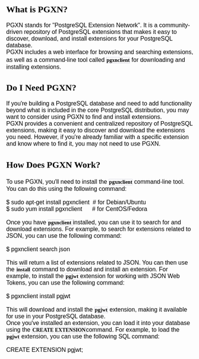 <h2 style='margin-right: 0cm;margin-left: 0cm;font-size:24px;font-family: "Times New Roman", serif;color: rgb(0, 0, 0);font-style: normal;text-align: start;text-indent: 0px;text-decoration: none;'>What is PGXN?</h2>
<p style="margin: 0cm;font-size: medium;font-family: Calibri, sans-serif;color: rgb(0, 0, 0);font-style: normal;font-weight: 400;text-align: start;text-indent: 0px;text-decoration: none;">PGXN stands for &quot;PostgreSQL Extension Network&quot;. It is a community-driven repository of PostgreSQL extensions that makes it easy to discover, download, and install extensions for your PostgreSQL database.</p>
<p style="margin: 0cm;font-size: medium;font-family: Calibri, sans-serif;color: rgb(0, 0, 0);font-style: normal;font-weight: 400;text-align: start;text-indent: 0px;text-decoration: none;">PGXN includes a web interface for browsing and searching extensions, as well as a command-line tool called<span style='font-family: "Segoe UI", sans-serif;color: rgb(209, 213, 219);'>&nbsp;</span><code style='font-family: "Courier New";'><strong><span style="font-size:14px;font-family: Monaco;color: black;border: 1pt solid rgb(217, 217, 227);padding: 0cm;">pgxnclient</span></strong></code><span style='font-family: "Segoe UI", sans-serif;color: black;'>&nbsp;</span>for downloading and installing extensions.</p>
<h2 style='margin-right: 0cm;margin-left: 0cm;font-size:24px;font-family: "Times New Roman", serif;color: rgb(0, 0, 0);font-style: normal;text-align: start;text-indent: 0px;text-decoration: none;'>Do I Need PGXN?</h2>
<p style="margin: 0cm;font-size: medium;font-family: Calibri, sans-serif;color: rgb(0, 0, 0);font-style: normal;font-weight: 400;text-align: start;text-indent: 0px;text-decoration: none;">If you&apos;re building a PostgreSQL database and need to add functionality beyond what is included in the core PostgreSQL distribution, you may want to consider using PGXN to find and install extensions.</p>
<p style="margin: 0cm;font-size: medium;font-family: Calibri, sans-serif;color: rgb(0, 0, 0);font-style: normal;font-weight: 400;text-align: start;text-indent: 0px;text-decoration: none;">PGXN provides a convenient and centralized repository of PostgreSQL extensions, making it easy to discover and download the extensions you need. However, if you&apos;re already familiar with a specific extension and know where to find it, you may not need to use PGXN.</p>
<h2 style='margin-right: 0cm;margin-left: 0cm;font-size:24px;font-family: "Times New Roman", serif;color: rgb(0, 0, 0);font-style: normal;text-align: start;text-indent: 0px;text-decoration: none;'>How Does PGXN Work?</h2>
<p style="margin: 0cm;font-size: medium;font-family: Calibri, sans-serif;color: rgb(0, 0, 0);font-style: normal;font-weight: 400;text-align: start;text-indent: 0px;text-decoration: none;">To use PGXN, you&apos;ll need to install the <code style='font-family: "Courier New";'><strong><span style="font-size:14px;font-family: Monaco;color: black;border: 1pt solid rgb(217, 217, 227);padding: 0cm;">pgxnclient</span></strong></code><span style='font-family: "Segoe UI", sans-serif;color: black;'>&nbsp;</span>command-line tool. You can do this using the following command:</p>
<p style="margin: 0cm;font-size: medium;font-family: Calibri, sans-serif;color: rgb(0, 0, 0);font-style: normal;font-weight: 400;text-align: start;text-indent: 0px;text-decoration: none;">&nbsp;</p>
<p style="margin: 0cm;font-size: medium;font-family: Calibri, sans-serif;color: rgb(0, 0, 0);font-style: normal;font-weight: 400;text-align: start;text-indent: 0px;text-decoration: none;">$ sudo apt-get install pgxnclient &nbsp;# for Debian/Ubuntu</p>
<p style="margin: 0cm;font-size: medium;font-family: Calibri, sans-serif;color: rgb(0, 0, 0);font-style: normal;font-weight: 400;text-align: start;text-indent: 0px;text-decoration: none;">$ sudo yum install pgxnclient &nbsp; &nbsp; &nbsp;# for CentOS/Fedora</p>
<p style="margin: 0cm;font-size: medium;font-family: Calibri, sans-serif;color: rgb(0, 0, 0);font-style: normal;font-weight: 400;text-align: start;text-indent: 0px;text-decoration: none;">&nbsp;</p>
<p style="margin: 0cm;font-size: medium;font-family: Calibri, sans-serif;color: rgb(0, 0, 0);font-style: normal;font-weight: 400;text-align: start;text-indent: 0px;text-decoration: none;">Once you have <code style='font-family: "Courier New";'><strong><span style="font-size:14px;font-family: Monaco;border: 1pt solid rgb(217, 217, 227);padding: 0cm;">pgxnclient&nbsp;</span></strong></code>installed, you can use it to search for and download extensions. For example, to search for extensions related to JSON, you can use the following command:</p>
<p style="margin: 0cm;font-size: medium;font-family: Calibri, sans-serif;color: rgb(0, 0, 0);font-style: normal;font-weight: 400;text-align: start;text-indent: 0px;text-decoration: none;"><br></p>
<p style="margin: 0cm;font-size: medium;font-family: Calibri, sans-serif;color: rgb(0, 0, 0);font-style: normal;font-weight: 400;text-align: start;text-indent: 0px;text-decoration: none;">$ pgxnclient search json</p>
<p style="margin: 0cm;font-size: medium;font-family: Calibri, sans-serif;color: rgb(0, 0, 0);font-style: normal;font-weight: 400;text-align: start;text-indent: 0px;text-decoration: none;">&nbsp;</p>
<p style="margin: 0cm;font-size: medium;font-family: Calibri, sans-serif;color: rgb(0, 0, 0);font-style: normal;font-weight: 400;text-align: start;text-indent: 0px;text-decoration: none;">This will return a list of extensions related to JSON. You can then use the <code style='font-family: "Courier New";'><strong><span style="font-size:14px;font-family: Monaco;border: 1pt solid rgb(217, 217, 227);padding: 0cm;">install</span></strong></code> command to download and install an extension. For example, to install the <code style='font-family: "Courier New";'><strong><span style="font-size:14px;font-family: Monaco;border: 1pt solid rgb(217, 217, 227);padding: 0cm;">pgjwt&nbsp;</span></strong></code>extension for working with JSON Web Tokens, you can use the following command:</p>
<p style="margin: 0cm;font-size: medium;font-family: Calibri, sans-serif;color: rgb(0, 0, 0);font-style: normal;font-weight: 400;text-align: start;text-indent: 0px;text-decoration: none;"><br></p>
<p style="margin: 0cm;font-size: medium;font-family: Calibri, sans-serif;color: rgb(0, 0, 0);font-style: normal;font-weight: 400;text-align: start;text-indent: 0px;text-decoration: none;">$ pgxnclient install pgjwt</p>
<p style="margin: 0cm;font-size: medium;font-family: Calibri, sans-serif;color: rgb(0, 0, 0);font-style: normal;font-weight: 400;text-align: start;text-indent: 0px;text-decoration: none;">&nbsp;</p>
<p style="margin: 0cm;font-size: medium;font-family: Calibri, sans-serif;color: rgb(0, 0, 0);font-style: normal;font-weight: 400;text-align: start;text-indent: 0px;text-decoration: none;">This will download and install the <strong><span style="font-size:14px;font-family: Monaco;border: 1pt solid rgb(217, 217, 227);padding: 0cm;">pgjwt</span></strong> extension, making it available for use in your PostgreSQL database.</p>
<p style="margin: 0cm;font-size: medium;font-family: Calibri, sans-serif;color: rgb(0, 0, 0);font-style: normal;font-weight: 400;text-align: start;text-indent: 0px;text-decoration: none;">Once you&apos;ve installed an extension, you can load it into your database using the <strong><span style="font-size:14px;font-family: Monaco;border: 1pt solid rgb(217, 217, 227);padding: 0cm;">CREATE EXTENSION</span></strong>command. For example, to load the <strong><span style="font-size:14px;font-family: Monaco;border: 1pt solid rgb(217, 217, 227);padding: 0cm;">pgjwt</span></strong> extension, you can use the following SQL command:</p>
<p style="margin: 0cm;font-size: medium;font-family: Calibri, sans-serif;color: rgb(0, 0, 0);font-style: normal;font-weight: 400;text-align: start;text-indent: 0px;text-decoration: none;">&nbsp;</p>
<p style="margin: 0cm;font-size: medium;font-family: Calibri, sans-serif;color: rgb(0, 0, 0);font-style: normal;font-weight: 400;text-align: start;text-indent: 0px;text-decoration: none;">CREATE EXTENSION pgjwt;</p>

